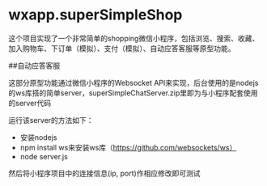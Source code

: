 # wxapp.superSimpleShop

这个项目实现了一个非常简单的shopping微信小程序，包括浏览、搜索、收藏、加入购物车、下订单（模拟）、支付（模拟）、自动应答客服等原型功能。

##自动应答客服

这部分原型功能通过微信小程序的Websocket API来实现，后台使用的是nodejs的ws库搭的简单server，superSimpleChatServer.zip里即为与小程序配套使用的server代码

运行该server的方法如下：
* 安装nodejs 
* npm install ws来安装ws库（https://github.com/websockets/ws） 
* node server.js

然后将小程序项目中的连接信息(ip, port)作相应修改即可测试
